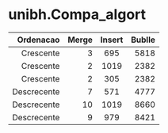 # unibh.Compa_algort

|Ordenacao  |   Merge   | Insert |  Bublle    
|----------:|---------:|:-------:|-----------:|
|Crescente  |     3    |    695  |     5818   |
|Crescente  |     2    |   1019  |     2382   |
|Crescente  |      2   |   305   |      2382  |
|Descrecente|      7   |    571  |  4777      |     
|Descrecente|     10   |    1019 | 8660       |
|Descrecente|     9    |  979    | 8421       |
